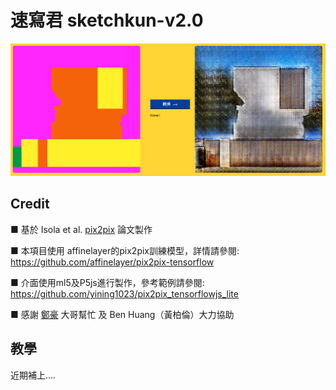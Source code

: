 # 速寫君 sketchkun-v2.0

<img src="readme img/22.PNG" width="900px"/>

## Credit

■ 基於  Isola et al. [pix2pix](https://phillipi.github.io/pix2pix/) 論文製作 

■ 本項目使用 affinelayer的pix2pix訓練模型，詳情請參閱: https://github.com/affinelayer/pix2pix-tensorflow

■ 介面使用ml5及P5js進行製作，參考範例請參閱: https://github.com/yining1023/pix2pix_tensorflowjs_lite

■ 感謝 [鄭豪](https://www.zhihu.com/people/HowardZhengDS) 大哥幫忙 及 Ben Huang（黃柏倫）大力協助

## 教學

近期補上....
